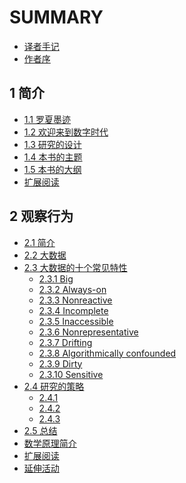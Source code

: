 # SUMMARY

* [译者手记](readme.md)
* [作者序](preface.md)

## 1 简介

* [1.1 罗夏墨迹](chap1/1-1-an-ink-blot.md)
* [1.2 欢迎来到数字时代](chap1/1-2-welcome-to-the-digital-age.md)
* [1.3 研究的设计](chap1/1-3-research-design.md)
* [1.4 本书的主题](chap1/1-4-themes-of-this-book.md)
* [1.5 本书的大纲](chap1/1-5-outline-of-this-book.md)
* [扩展阅读](chap1/1-6-what-to-read-next.md)

## 2 观察行为

* [2.1 简介](chap2/2-1-introduction.md)
* [2.2 大数据](chap2/2-2-big-data.md)
* [2.3 大数据的十个常见特性](chap2/2-3-ten-commmon-characteristics-of-big-data.md)
    * [2.3.1 Big](chap2/2-3-1-big.md)
    * [2.3.2 Always-on](chap2/2-3-2-always-on.md)
    * [2.3.3 Nonreactive](chap2/2-3-3-nonreactive.md)
    * [2.3.4 Incomplete](chap2/2-3-4-incomplete.md)
    * [2.3.5 Inaccessible](chap2/2-3-5-inaccessible.md)
    * [2.3.6 Nonrepresentative](chap2/2-3-6-nonrepresentative.md)
    * [2.3.7 Drifting](chap2/2-3-7-drifting.md)
    * [2.3.8 Algorithmically confounded](chap2/2-3-8-algorithmically-confounded.md)
    * [2.3.9 Dirty](chap2/2-3-9-dirty.md)
    * [2.3.10 Sensitive](chap2/2-3-10-sensitive.md)
* [2.4 研究的策略]()
    * [2.4.1]()
    * [2.4.2]()
    * [2.4.3]()
* [2.5 总结]()
* [数学原理简介]()
* [扩展阅读]()
* [延伸活动]()
